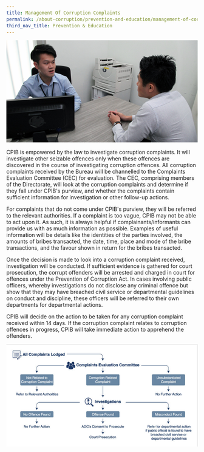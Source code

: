 ```yaml
---
title: Management Of Corruption Complaints
permalink: /about-corruption/prevention-and-education/management-of-corruption-complaints/
third_nav_title: Prevention & Education
---
```


<img src="/images/abt-corruption_manage-corruption-complaints.jpg" alt="management of corruption complaints">

CPIB is empowered by the law to investigate corruption complaints. It will investigate other seizable offences only when these offences are discovered in the course of investigating corruption offences. All corruption complaints received by the Bureau will be channelled to the Complaints Evaluation Committee (CEC) for evaluation. The CEC, comprising members of the Directorate, will look at the corruption complaints and determine if they fall under CPIB's purview, and whether the complaints contain sufficient information for investigation or other follow-up actions.

For complaints that do not come under CPIB's purview, they will be referred to the relevant authorities. If a complaint is too vague, CPIB may not be able to act upon it. As such, it is always helpful if complainants/informants can provide us with as much information as possible. Examples of useful information will be details like the identities of the parties involved, the amounts of bribes transacted, the date, time, place and mode of the bribe transactions, and the favour shown in return for the bribes transacted.

Once the decision is made to look into a corruption complaint received, investigation will be conducted. If sufficient evidence is gathered for court prosecution, the corrupt offenders will be arrested and charged in court for offences under the Prevention of Corruption Act. In cases involving public officers, whereby investigations do not disclose any criminal offence but show that they may have breached civil service or departmental guidelines on conduct and discipline, these officers will be referred to their own departments for departmental actions.

CPIB will decide on the action to be taken for any corruption complaint received within 14 days. If the corruption complaint relates to corruption offences in progress, CPIB will take immediate action to apprehend the offenders.

<img src="/images/abt-corruption_corruption-complaints-workflow.jpg" alt="corruption complaints workflow">
